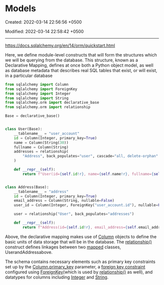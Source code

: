 # Models

Created: 2022-03-14 22:56:56 +0500

Modified: 2022-03-14 22:58:42 +0500

---

<https://docs.sqlalchemy.org/en/14/orm/quickstart.html>

Here, we define module-level constructs that will form the structures which we will be querying from the database. This structure, known as a Declarative Mapping, defines at once both a Python object model, as well as database metadata that describes real SQL tables that exist, or will exist, in a particular database

```python
from sqlalchemy import Column
from sqlalchemy import ForeignKey
from sqlalchemy import Integer
from sqlalchemy import String
from sqlalchemy.orm import declarative_base
from sqlalchemy.orm import relationship

Base = declarative_base()


class User(Base):
    __tablename__ = "user_account"
    id = Column(Integer, primary_key=True)
    name = Column(String(30))
    fullname = Column(String)
    addresses = relationship(
        "Address", back_populates="user", cascade="all, delete-orphan"
    )

    def __repr__(self):
        return f"User(id={self.id!r}, name={self.name!r}, fullname={self.fullname!r})"


class Address(Base):
    __tablename__ = "address"
    id = Column(Integer, primary_key=True)
    email_address = Column(String, nullable=False)
    user_id = Column(Integer, ForeignKey("user_account.id"), nullable=False)

    user = relationship("User", back_populates="addresses")

    def __repr__(self):
        return f"Address(id={self.id!r}, email_address={self.email_address!r})"
```

Above, the declarative mapping makes use of [Column](https://docs.sqlalchemy.org/en/14/core/metadata.html#sqlalchemy.schema.Column) objects to define the basic units of data storage that will be in the database. The [relationship()](https://docs.sqlalchemy.org/en/14/orm/relationship_api.html#sqlalchemy.orm.relationship) construct defines linkages between two [mapped](https://docs.sqlalchemy.org/en/14/glossary.html#term-mapped) classes, UserandAddressabove.

The schema contains necessary elements such as primary key constraints set up by the [Column.primary_key](https://docs.sqlalchemy.org/en/14/core/metadata.html#sqlalchemy.schema.Column.params.primary_key) parameter, a [foreign key constraint](https://docs.sqlalchemy.org/en/14/glossary.html#term-foreign-key-constraint) configured using [ForeignKey](https://docs.sqlalchemy.org/en/14/core/constraints.html#sqlalchemy.schema.ForeignKey)(which is used by [relationship()](https://docs.sqlalchemy.org/en/14/orm/relationship_api.html#sqlalchemy.orm.relationship) as well), and datatypes for columns including [Integer](https://docs.sqlalchemy.org/en/14/core/type_basics.html#sqlalchemy.types.Integer) and [String](https://docs.sqlalchemy.org/en/14/core/type_basics.html#sqlalchemy.types.String).
